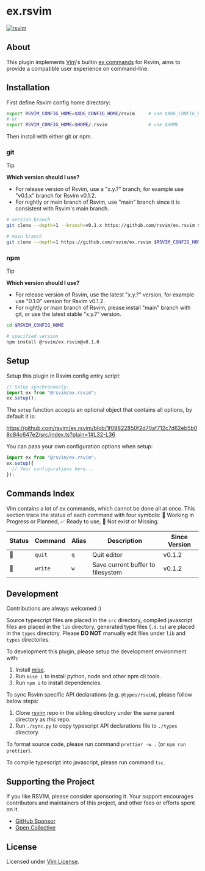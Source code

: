 # ex.rsvim

<a href="https://www.npmjs.com/package/@rsvim/ex.rsvim"><img alt="rsvim" src="https://img.shields.io/npm/v/%40rsvim%2Fex.rsvim" /></a>

## About

This plugin implements [Vim](https://www.vim.org/)'s builtin [ex commands](https://vimhelp.org/index.txt.html#index.txt) for Rsvim, aims to provide a compatible user experience on command-line.

## Installation

First define Rsvim config home directory:

```bash
export RSVIM_CONFIG_HOME=$XDG_CONFIG_HOME/rsvim     # use $XDG_CONFIG_HOME
# or
export RSVIM_CONFIG_HOME=$HOME/.rsvim               # use $HOME
```

Then install with either git or npm.

### git

> [!TIP]
>
> **Which version should I use?**
>
> - For release version of Rsvim, use a "x.y.?" branch, for example use "v0.1.x" branch for Rsvim v0.1.2.
> - For nightly or main branch of Rsvim, use "main" branch since it is consistent with Rsvim's main branch.

```bash
# version branch
git clone --depth=1 --branch=v0.1.x https://github.com/rsvim/ex.rsvim $RSVIM_CONFIG_HOME/@rsvim/ex.rsvim

# main branch
git clone --depth=1 https://github.com/rsvim/ex.rsvim $RSVIM_CONFIG_HOME/@rsvim/ex.rsvim
```

### npm

> [!TIP]
>
> **Which version should I use?**
>
> - For release version of Rsvim, use the latest "x.y.?" version, for example use "0.1.0" version for Rsvim v0.1.2.
> - For nightly or main branch of Rsvim, please install "main" branch with git, or use the latest stable "x.y.?" version.

```bash
cd $RSVIM_CONFIG_HOME

# specified version
npm install @rsvim/ex.rsvim@v0.1.0
```

## Setup

Setup this plugin in Rsvim config entry script:

```javascript
// Setup synchronously:
import ex from "@rsvim/ex.rsvim";
ex.setup();
```

The `setup` function accepts an optional object that contains all options, by default it is:

https://github.com/rsvim/ex.rsvim/blob/1f09822850f2d70af712c7d62eb5b08c84c647e2/src/index.ts?plain=1#L32-L36

You can pass your own configuration options when setup:

```javascript
import ex from "@rsvim/ex.rsvim";
ex.setup({
  // Your configurations here...
});
```

## Commands Index

Vim contains a lot of ex commands, which cannot be done all at once. This section trace the status of each command with four symbols: 🚧 Working in Progress or Planned, ✅ Ready to use, 🔴 Not exist or Missing.

| Status | Command | Alias | Description                       | Since Version |
| ------ | ------- | ----- | --------------------------------- | ------------- |
| 🚧     | `quit`  | `q`   | Quit editor                       | v0.1.2        |
| 🚧     | `write` | `w`   | Save current buffer to filesystem | v0.1.2        |

## Development

Contributions are always welcomed :)

Source typescript files are placed in the `src` directory, compiled javascript files are placed in the `lib` directory, generated type files (`.d.ts`) are placed in the `types` directory. Please **DO NOT** manually edit files under `lib` and `types` directories.

To development this plugin, please setup the development environment with:

1. Install [mise](https://github.com/jdx/mise).
2. Run `mise i` to install python, node and other npm cli tools.
3. Run `npm i` to install dependencies.

To sync Rsvim specific API declarations (e.g. `@types/rsvim`), please follow below steps:

1. Clone [rsvim](https://github.com/rsvim/rsvim) repo in the sibling directory under the same parent directory as _this_ repo.
2. Run `./sync.py` to copy typescript API declarations file to `./types` directory.

To format source code, please run command `prettier -w .` (or `npm run prettier`).

To compile typescript into javascript, please run command `tsc`.

## Supporting the Project

If you like RSVIM, please consider sponsoring it. Your support encourages contributors and maintainers of this project, and other fees or efforts spent on it.

- [GitHub Sponsor](https://github.com/sponsors/rsvim)
- [Open Collective](https://opencollective.com/rsvim)

## License

Licensed under [Vim License](https://github.com/rsvim/ex.rsvim/blob/main/LICENSE.txt).
